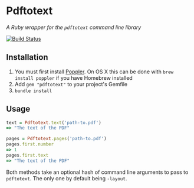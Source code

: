 # Pdftotext

*A Ruby wrapper for the `pdftotext` command line library*

[![Build Status](https://travis-ci.org/benbalter/pdftotext.svg)](https://travis-ci.org/benbalter/pdftotext)

## Installation

1. You must first install [Poppler](http://poppler.freedesktop.org/). On OS X this can be done with `brew install poppler` if you have Homebrew installed
2. Add `gem "pdftotext"` to your project's Gemfile
3. `bundle install`

## Usage

```ruby
text = Pdftotext.text('path-to.pdf')
=> "The text of the PDF"

pages = Pdftotext.pages('path-to.pdf')
pages.first.number
=> 1
pages.first.text
=> "The text of the PDF"
```

Both methods take an optional hash of command line arguments to pass to `pdftotext`. The only one by default being `-layout`.
